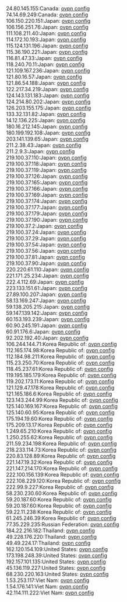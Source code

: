 24.80.145.155:Canada: [ovpn config](vpn/24_80_145_155.ovpn)  
74.14.69.249:Canada: [ovpn config](vpn/74_14_69_249.ovpn)  
106.150.220.151:Japan: [ovpn config](vpn/106_150_220_151.ovpn)  
106.156.251.76:Japan: [ovpn config](vpn/106_156_251_76.ovpn)  
111.108.211.40:Japan: [ovpn config](vpn/111_108_211_40.ovpn)  
114.172.10.193:Japan: [ovpn config](vpn/114_172_10_193.ovpn)  
115.124.131.196:Japan: [ovpn config](vpn/115_124_131_196.ovpn)  
115.36.190.221:Japan: [ovpn config](vpn/115_36_190_221.ovpn)  
116.81.47.33:Japan: [ovpn config](vpn/116_81_47_33.ovpn)  
118.240.70.11:Japan: [ovpn config](vpn/118_240_70_11.ovpn)  
121.109.167.236:Japan: [ovpn config](vpn/121_109_167_236.ovpn)  
121.80.16.57:Japan: [ovpn config](vpn/121_80_16_57.ovpn)  
121.86.54.188:Japan: [ovpn config](vpn/121_86_54_188.ovpn)  
122.217.34.219:Japan: [ovpn config](vpn/122_217_34_219.ovpn)  
124.143.131.183:Japan: [ovpn config](vpn/124_143_131_183.ovpn)  
124.214.80.202:Japan: [ovpn config](vpn/124_214_80_202.ovpn)  
126.203.155.175:Japan: [ovpn config](vpn/126_203_155_175.ovpn)  
133.32.131.82:Japan: [ovpn config](vpn/133_32_131_82.ovpn)  
14.12.136.225:Japan: [ovpn config](vpn/14_12_136_225.ovpn)  
180.16.212.145:Japan: [ovpn config](vpn/180_16_212_145.ovpn)  
180.199.192.108:Japan: [ovpn config](vpn/180_199_192_108.ovpn)  
203.141.139.65:Japan: [ovpn config](vpn/203_141_139_65.ovpn)  
211.2.38.43:Japan: [ovpn config](vpn/211_2_38_43.ovpn)  
211.2.9.3:Japan: [ovpn config](vpn/211_2_9_3.ovpn)  
219.100.37.110:Japan: [ovpn config](vpn/219_100_37_110.ovpn)  
219.100.37.118:Japan: [ovpn config](vpn/219_100_37_118.ovpn)  
219.100.37.119:Japan: [ovpn config](vpn/219_100_37_119.ovpn)  
219.100.37.126:Japan: [ovpn config](vpn/219_100_37_126.ovpn)  
219.100.37.165:Japan: [ovpn config](vpn/219_100_37_165.ovpn)  
219.100.37.166:Japan: [ovpn config](vpn/219_100_37_166.ovpn)  
219.100.37.169:Japan: [ovpn config](vpn/219_100_37_169.ovpn)  
219.100.37.174:Japan: [ovpn config](vpn/219_100_37_174.ovpn)  
219.100.37.177:Japan: [ovpn config](vpn/219_100_37_177.ovpn)  
219.100.37.179:Japan: [ovpn config](vpn/219_100_37_179.ovpn)  
219.100.37.190:Japan: [ovpn config](vpn/219_100_37_190.ovpn)  
219.100.37.2:Japan: [ovpn config](vpn/219_100_37_2.ovpn)  
219.100.37.24:Japan: [ovpn config](vpn/219_100_37_24.ovpn)  
219.100.37.29:Japan: [ovpn config](vpn/219_100_37_29.ovpn)  
219.100.37.54:Japan: [ovpn config](vpn/219_100_37_54.ovpn)  
219.100.37.56:Japan: [ovpn config](vpn/219_100_37_56.ovpn)  
219.100.37.81:Japan: [ovpn config](vpn/219_100_37_81.ovpn)  
219.100.37.90:Japan: [ovpn config](vpn/219_100_37_90.ovpn)  
220.220.61.110:Japan: [ovpn config](vpn/220_220_61_110.ovpn)  
221.171.25.234:Japan: [ovpn config](vpn/221_171_25_234.ovpn)  
222.4.112.69:Japan: [ovpn config](vpn/222_4_112_69.ovpn)  
223.133.151.61:Japan: [ovpn config](vpn/223_133_151_61.ovpn)  
27.89.100.207:Japan: [ovpn config](vpn/27_89_100_207.ovpn)  
58.13.169.247:Japan: [ovpn config](vpn/58_13_169_247.ovpn)  
59.138.205.215:Japan: [ovpn config](vpn/59_138_205_215.ovpn)  
59.147.139.142:Japan: [ovpn config](vpn/59_147_139_142.ovpn)  
60.153.193.239:Japan: [ovpn config](vpn/60_153_193_239.ovpn)  
60.90.245.191:Japan: [ovpn config](vpn/60_90_245_191.ovpn)  
60.91.176.6:Japan: [ovpn config](vpn/60_91_176_6.ovpn)  
92.202.192.40:Japan: [ovpn config](vpn/92_202_192_40.ovpn)  
106.244.144.71:Korea Republic of: [ovpn config](vpn/106_244_144_71.ovpn)  
112.165.174.98:Korea Republic of: [ovpn config](vpn/112_165_174_98.ovpn)  
112.184.98.211:Korea Republic of: [ovpn config](vpn/112_184_98_211.ovpn)  
115.23.250.70:Korea Republic of: [ovpn config](vpn/115_23_250_70.ovpn)  
118.45.237.61:Korea Republic of: [ovpn config](vpn/118_45_237_61.ovpn)  
119.195.185.179:Korea Republic of: [ovpn config](vpn/119_195_185_179.ovpn)  
119.202.173.11:Korea Republic of: [ovpn config](vpn/119_202_173_11.ovpn)  
121.129.47.178:Korea Republic of: [ovpn config](vpn/121_129_47_178.ovpn)  
121.165.186.6:Korea Republic of: [ovpn config](vpn/121_165_186_6.ovpn)  
123.143.244.99:Korea Republic of: [ovpn config](vpn/123_143_244_99.ovpn)  
125.140.169.167:Korea Republic of: [ovpn config](vpn/125_140_169_167.ovpn)  
125.140.60.95:Korea Republic of: [ovpn config](vpn/125_140_60_95.ovpn)  
175.194.19.60:Korea Republic of: [ovpn config](vpn/175_194_19_60.ovpn)  
175.209.13.17:Korea Republic of: [ovpn config](vpn/175_209_13_17.ovpn)  
1.249.65.210:Korea Republic of: [ovpn config](vpn/1_249_65_210.ovpn)  
1.250.255.62:Korea Republic of: [ovpn config](vpn/1_250_255_62.ovpn)  
211.59.234.198:Korea Republic of: [ovpn config](vpn/211_59_234_198.ovpn)  
218.233.114.73:Korea Republic of: [ovpn config](vpn/218_233_114_73.ovpn)  
220.83.128.89:Korea Republic of: [ovpn config](vpn/220_83_128_89.ovpn)  
221.147.19.32:Korea Republic of: [ovpn config](vpn/221_147_19_32.ovpn)  
221.147.214.170:Korea Republic of: [ovpn config](vpn/221_147_214_170.ovpn)  
222.100.156.139:Korea Republic of: [ovpn config](vpn/222_100_156_139.ovpn)  
222.108.229.120:Korea Republic of: [ovpn config](vpn/222_108_229_120.ovpn)  
222.99.9.227:Korea Republic of: [ovpn config](vpn/222_99_9_227.ovpn)  
58.230.230.60:Korea Republic of: [ovpn config](vpn/58_230_230_60.ovpn)  
59.20.187.60:Korea Republic of: [ovpn config](vpn/59_20_187_60.ovpn)  
59.20.187.60:Korea Republic of: [ovpn config](vpn/59_20_187_60.ovpn)  
59.22.11.238:Korea Republic of: [ovpn config](vpn/59_22_11_238.ovpn)  
61.245.246.39:Korea Republic of: [ovpn config](vpn/61_245_246_39.ovpn)  
77.35.229.235:Russian Federation: [ovpn config](vpn/77_35_229_235.ovpn)  
184.22.216.182:Thailand: [ovpn config](vpn/184_22_216_182.ovpn)  
49.228.176.220:Thailand: [ovpn config](vpn/49_228_176_220.ovpn)  
49.49.224.17:Thailand: [ovpn config](vpn/49_49_224_17.ovpn)  
162.120.154.109:United States: [ovpn config](vpn/162_120_154_109.ovpn)  
173.198.248.39:United States: [ovpn config](vpn/173_198_248_39.ovpn)  
192.157.101.135:United States: [ovpn config](vpn/192_157_101_135.ovpn)  
45.136.119.227:United States: [ovpn config](vpn/45_136_119_227.ovpn)  
68.230.220.163:United States: [ovpn config](vpn/68_230_220_163.ovpn)  
1.53.253.117:Viet Nam: [ovpn config](vpn/1_53_253_117.ovpn)  
1.54.176.141:Viet Nam: [ovpn config](vpn/1_54_176_141.ovpn)  
42.114.111.222:Viet Nam: [ovpn config](vpn/42_114_111_222.ovpn)  
